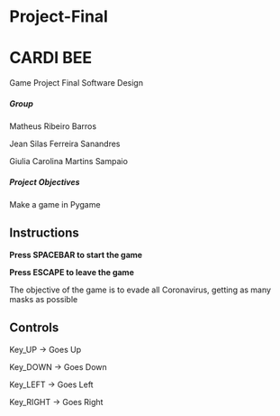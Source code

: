 # Project-Final
# CARDI BEE
Game Project Final Software Design
##### Group
Matheus Ribeiro Barros
 
Jean Silas Ferreira Sanandres
 
Giulia Carolina Martins Sampaio
 
##### Project Objectives
Make a game in Pygame
 
## Instructions
 
**Press SPACEBAR to start the game**
 
**Press ESCAPE to leave the game**
 
The objective of the game is to evade all Coronavirus, getting as many masks as possible
 
## Controls
Key_UP -> Goes Up
 
Key_DOWN -> Goes Down
 
Key_LEFT -> Goes Left
 
Key_RIGHT -> Goes Right